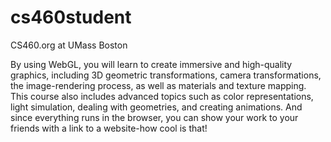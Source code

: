 # cs460student
CS460.org at UMass Boston

By using WebGL, you will learn to create immersive and high-quality graphics, including 3D geometric transformations, camera transformations, the image-rendering process, as well as materials and texture mapping. This course also includes advanced topics such as color representations, light simulation, dealing with geometries, and creating animations. And since everything runs in the browser, you can show your work to your friends with a link to a website-how cool is that!
